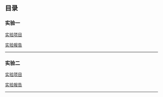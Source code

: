 ## 目录

### 实验一

[实验项目](https://github.com/mk272/2018118123_Android/tree/master/Lab_1)

[实验报告]([https://github.com/mk272/2018118123_Android/blob/master/Lab_1/Lab_1%E7%94%9F%E5%91%BD%E5%91%A8%E6%9C%9F.md](https://github.com/mk272/2018118123_Android/blob/master/Lab_1/Lab_1生命周期.md))

------

### 实验二

[实验项目](https://github.com/mk272/2018118123_Android/tree/master/Lab_2)

[实验报告]([https://github.com/mk272/2018118123_Android/blob/master/Lab_2/Lab_2%E5%90%AF%E5%8A%A8%E6%A8%A1%E5%9E%8B.md](https://github.com/mk272/2018118123_Android/blob/master/Lab_2/Lab_2启动模型.md))

------

